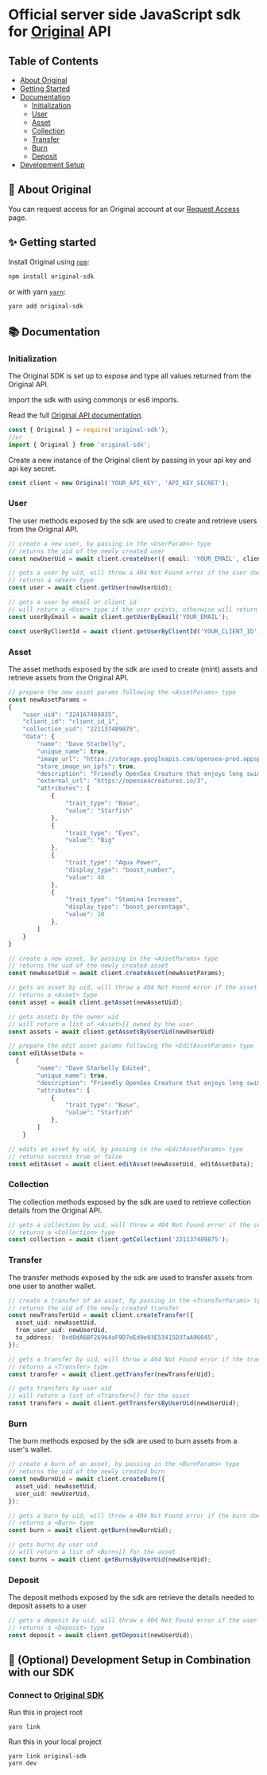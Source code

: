 # Official server side JavaScript sdk for [Original](https://getoriginal.com) API

## Table of Contents

- [About Original](#-about-original)
- [Getting Started](#-getting-started)
- [Documentation](#-documentation)
  - [Initialization](#initialization)
  - [User](#user)
  - [Asset](#asset)
  - [Collection](#collection)
  - [Transfer](#transfer)
  - [Burn](#burn)
  - [Deposit](#deposit)
- [Development Setup](#-development-setup-in-combination-with-our-sdk)

## 📝 About Original

You can request access for an Original account at our [Request Access](https://getoriginal.com/contact-us/) page.

## ✨ Getting started

Install Original using [`npm`](https://www.npmjs.com/package/jest):

```bash
npm install original-sdk
```

or with yarn [`yarn`](https://yarnpkg.com/en/package/jest):

```bash
yarn add original-sdk
```

## 📚 Documentation

### Initialization

The Original SDK is set up to expose and type all values returned from the Original API.

Import the sdk with using commonjs or es6 imports.

Read the full [Original API documentation](https://docs.getoriginal.com).

```typescript
const { Original } = require('original-sdk');
//or
import { Original } from 'original-sdk';
```

Create a new instance of the Original client by passing in your api key and api key secret.

```typescript
const client = new Original('YOUR_API_KEY', 'API_KEY_SECRET');
```

### User

The user methods exposed by the sdk are used to create and retrieve users from the Original API.

```typescript
// create a new user, by passing in the <UserParams> type
// returns the uid of the newly created user
const newUserUid = await client.createUser({ email: 'YOUR_EMAIL', client_id: 'YOUR_CLIENT_ID' });

// gets a user by uid, will throw a 404 Not Found error if the user does not exist
// returns a <User> type
const user = await client.getUser(newUserUid);

// gets a user by email or client_id
// will return a <User> type if the user exists, otherwise will return null
const userByEmail = await client.getUserByEmail('YOUR_EMAIL');

const userByClientId = await client.getUserByClientId('YOUR_CLIENT_ID');
```

### Asset

The asset methods exposed by the sdk are used to create (mint) assets and retrieve assets from the Original API.

```typescript
// prepare the new asset params following the <AssetParams> type
const newAssetParams =
{
    "user_uid": "324167489835",
    "client_id": "client_id_1",
    "collection_uid": "221137489875",
    "data": {
        "name": "Dave Starbelly",
        "unique_name": true,
        "image_url": "https://storage.googleapis.com/opensea-prod.appspot.com/puffs/3.png",
        "store_image_on_ipfs": true,
        "description": "Friendly OpenSea Creature that enjoys long swims in the ocean.",
        "external_url": "https://openseacreatures.io/3",
        "attributes": [
            {
                "trait_type": "Base",
                "value": "Starfish"
            },
            {
                "trait_type": "Eyes",
                "value": "Big"
            },
            {
                "trait_type": "Aqua Power",
                "display_type": "boost_number",
                "value": 40
            },
            {
                "trait_type": "Stamina Increase",
                "display_type": "boost_percentage",
                "value": 10
            },
        ]
    }
}

// create a new asset, by passing in the <AssetParams> type
// returns the uid of the newly created asset
const newAssetUid = await client.createAsset(newAssetParams);

// gets an asset by uid, will throw a 404 Not Found error if the asset does not exist
// returns a <Asset> type
const asset = await client.getAsset(newAssetUid);

// gets assets by the owner uid
// will return a list of <Asset>[] owned by the user
const assets = await client.getAssetsByUserUid(newUserUid)

// prepare the edit asset params following the <EditAssetParams> type
const editAssetData =
  {
        "name": "Dave Starbelly Edited",
        "unique_name": true,
        "description": "Friendly OpenSea Creature that enjoys long swims in the ocean. Edited
        "attributes": [
            {
                "trait_type": "Base",
                "value": "Starfish"
            },
        ]
    }

// edits an asset by uid, by passing in the <EditAssetParams> type
// returns success true or false
const editAsset = await client.editAsset(newAssetUid, editAssetData);
```

### Collection

The collection methods exposed by the sdk are used to retrieve collection details from the Original API.

```typescript
// gets a collection by uid, will throw a 404 Not Found error if the collection does not exist
// returns a <Collection> type
const collection = await client.getCollection('221137489875');
```

### Transfer

The transfer methods exposed by the sdk are used to transfer assets from one user to another wallet.

```typescript
// create a transfer of an asset, by passing in the <TransferParams> type
// returns the uid of the newly created transfer
const newTransferUid = await client.createTransfer({
  asset_uid: newAssetUid,
  from_user_uid: newUserUid,
  to_address: '0xd8dA6BF26964aF9D7eEd9e03E53415D37aA96045',
});

// gets a transfer by uid, will throw a 404 Not Found error if the transfer does not exist
// returns a <Transfer> type
const transfer = await client.getTransfer(newTransferUid);

// gets transfers by user uid
// will return a list of <Transfer>[] for the asset
const transfers = await client.getTransfersByUserUid(newUserUid);
```

### Burn

The burn methods exposed by the sdk are used to burn assets from a user's wallet.

```typescript
// create a burn of an asset, by passing in the <BurnParams> type
// returns the uid of the newly created burn
const newBurnUid = await client.createBurn({
  asset_uid: newAssetUid,
  user_uid: newUserUid,
});

// gets a burn by uid, will throw a 404 Not Found error if the burn does not exist
// returns a <Burn> type
const burn = await client.getBurn(newBurnUid);

// gets burns by user uid
// will return a list of <Burn>[] for the asset
const burns = await client.getBurnsByUserUid(newUserUid);
```

### Deposit

The deposit methods exposed by the sdk are retrieve the details needed to deposit assets to a user

```typescript
// gets a deposit by uid, will throw a 404 Not Found error if the user does not exist
// returns a <Deposit> type
const deposit = await client.getDeposit(newUserUid);
```

## 🔗 (Optional) Development Setup in Combination with our SDK

### Connect to [Original SDK](https://github.com/GetOriginal/original-js)

Run this in project root

```shell
yarn link
```

Run this in your local project

```shell
yarn link original-sdk
yarn dev
```
